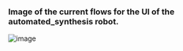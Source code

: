 ### Image of the current flows for the UI of the automated_synthesis robot.

![image](https://user-images.githubusercontent.com/11269762/145584254-32782d5c-66f9-4ae5-b9c4-53a786a8cf12.png)
